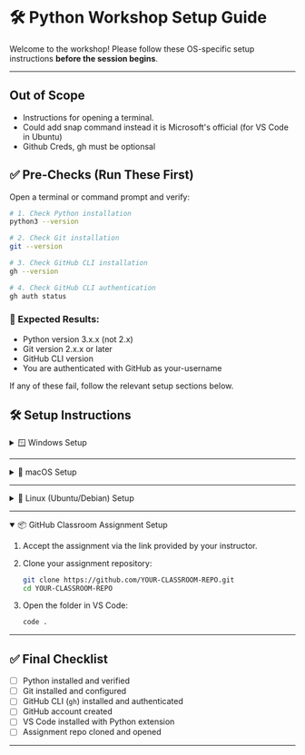 # 🛠 Python Workshop Setup Guide

Welcome to the workshop! Please follow these OS-specific setup instructions **before the session begins**.

---
## Out of Scope
- Instructions for opening a terminal.
- Could add snap command instead it is Microsoft's official (for VS Code in Ubuntu)
- Github Creds, gh must be optionsal

## ✅ Pre-Checks (Run These First)

Open a terminal or command prompt and verify:

```bash
# 1. Check Python installation
python3 --version

# 2. Check Git installation
git --version

# 3. Check GitHub CLI installation
gh --version

# 4. Check GitHub CLI authentication
gh auth status
````

### 🧪 Expected Results:

- Python version 3.x.x (not 2.x)
- Git version 2.x.x or later
- GitHub CLI version
- You are authenticated with GitHub as your-username

If any of these fail, follow the relevant setup sections below.


## 🛠 Setup Instructions


<details>
<summary>🪟 Windows Setup</summary>

### 🔹 1. Install Python

* Download from: [python.org/windows](https://www.python.org/downloads/windows/)
* Run the installer and **check** ✅ "Add Python to PATH"
* Click "Install Now"
* Verify:

  ```bash
  python --version
  ```
* You could also follow this video tutorial, which does the same thing:- [youtube.com](https://www.youtube.com/watch?v=NES0LRUFMBE)

---

### 🔹 2. Install Git

* Download Git: [git-scm.com](https://git-scm.com/download/win)
* Run installer with default options
* Configure Git:

  ```bash
  git config --global user.name "Your Name"
  git config --global user.email "you@example.com"
  ```
* You could also follow this video tutorial, which does the same thing:- [youtube.com](https://www.youtube.com/watch?v=iYkLrXobBbA)

---

### 🔹 3. Install GitHub CLI

* Download GitHub CLI: [cli.github.com](https://cli.github.com/)
* Run the installer
* Verify installation:

  ```bash
  gh --version
  ```
* Authenticate GitHub CLI:

  ```bash
    gh auth login
  ```

  Follow the interactive prompt:
  - Select: `gitHub.com`
  - Protocol: `HTTPS`
  - Login with: Web browser (recommended)
  This authorizes GitHub CLI to access your repositories, including GitHub Classroom.
* You could also follow this video tutorial, which does the same thing:- [youtube.com](https://www.youtube.com/watch?v=PPOL_hgMMLk)

---

### 🔹 4. Install VS Code

* Download & Install: [code.visualstudio.com](https://code.visualstudio.com/)
* Launch VS Code → Extensions (Ctrl+Shift+X):

  * ✅ Python (Microsoft)
  * ✅ GitLens
  * ⭕ (Optional) Jupyter
  * ⭕ (Optional) Pylint

</details>

---

<details>
<summary>🍎 macOS Setup</summary>

### 🔹 1. Install Python 3

* Download latest installer: [python.org/mac](https://www.python.org/downloads/mac-osx/)
* Run installer with defaults
* Verify:

  ```bash
  python3 --version
  ```
* You could also follow this video tutorial, which does the same thing:- [youtube.com](https://www.youtube.com/watch?v=3-sPfR4JEQ8)

---

### 🔹 2. Install Git

* Check:

  ```bash
  git --version
  ```
* If not installed:

  ```bash
  xcode-select --install
  ```
* Configure:

  ```bash
  git config --global user.name "Your Name"
  git config --global user.email "you@example.com"
  ```
* You could also follow this video tutorial, which does the same thing:- [youtube.com](https://www.youtube.com/watch?v=B4qsvQ5IqWk&pp=0gcJCdgAo7VqN5tD)

---
### 🔹 3. Install GitHub CLI
* Install via Homebrew (recommended):

  ```bash
  brew install gh
  ```
* Verify installation:

  ```bash
  gh --version
  ```
* Authenticate GitHub CLI:

  ```bash
  gh auth login
  ```

  Follow the interactive prompt:
  - Select: `gitHub.com`
  - Protocol: `HTTPS`
  - Login with: Web browser (recommended)
  This authorizes GitHub CLI to access your repositories, including GitHub Classroom.
* You could also follow this video tutorial, which does the same thing:- [youtube.com](https://www.youtube.com/watch?v=PPOL_hgMMLk)

---

### 🔹 4. Install VS Code

* Download: [code.visualstudio.com](https://code.visualstudio.com/)
* In VS Code → Extensions:

  * ✅ Python
  * ✅ GitLens
  * ⭕ Jupyter (optional)

</details>

---

<details>
<summary>🐧 Linux (Ubuntu/Debian) Setup</summary>

### 🔹 1. Install Python

* Check:

  ```bash
  python3 --version
  ```
* If missing:

  ```bash
  sudo apt update
  sudo apt install python3
  ```
* You could also follow this video tutorial, which does the same thing:- [youtube.com](https://www.youtube.com/watch?v=yKa0KOdQDTs)
---

### 🔹 2. Install Git

* Check:

  ```bash
  git --version
  ```
* If missing:

  ```bash
  sudo apt install git
  ```
* Configure:

  ```bash
  git config --global user.name "Your Name"
  git config --global user.email "you@example.com"
  ```
* You could also follow this video tutorial, which does the same thing:- [youtube.com](https://www.youtube.com/watch?v=qAiO4Sg5oQE)

---
### 🔹 3. Install GitHub CLI
* Install via package manager:

  ```bash
  sudo apt install gh
  ```
* Verify installation:

  ```bash
  gh --version
  ```
* Authenticate GitHub CLI:

  ```bash
  gh auth login
  ```
* You could also follow this video tutorial, which does the same thing:- [youtube.com](https://www.youtube.com/watch?v=PPOL_hgMMLk)
---

### 🔹 4. Install VS Code

#### Install from Microsoft’s repo:

```bash
sudo apt update
sudo apt install wget gpg
wget -qO- https://packages.microsoft.com/keys/microsoft.asc | gpg --dearmor > packages.microsoft.gpg
sudo install -o root -g root -m 644 packages.microsoft.gpg /etc/apt/trusted.gpg.d/
sudo sh -c 'echo "deb [arch=amd64] https://packages.microsoft.com/repos/vscode stable main" > /etc/apt/sources.list.d/vscode.list'
sudo apt update
sudo apt install code
```

* In VS Code → Extensions:

  * ✅ Python
  * ✅ GitLens
  * ⭕ Jupyter (optional)

</details>

---

<details open>
<summary>📦 GitHub Classroom Assignment Setup</summary>

1. Accept the assignment via the link provided by your instructor.
2. Clone your assignment repository:

   ```bash
   git clone https://github.com/YOUR-CLASSROOM-REPO.git
   cd YOUR-CLASSROOM-REPO
   ```
3. Open the folder in VS Code:

   ```bash
   code .
   ```

</details>

---

## ✅ Final Checklist

- [ ] Python installed and verified
- [ ] Git installed and configured
- [ ] GitHub CLI (`gh`) installed and authenticated
- [ ] GitHub account created
- [ ] VS Code installed with Python extension
- [ ] Assignment repo cloned and opened

---
